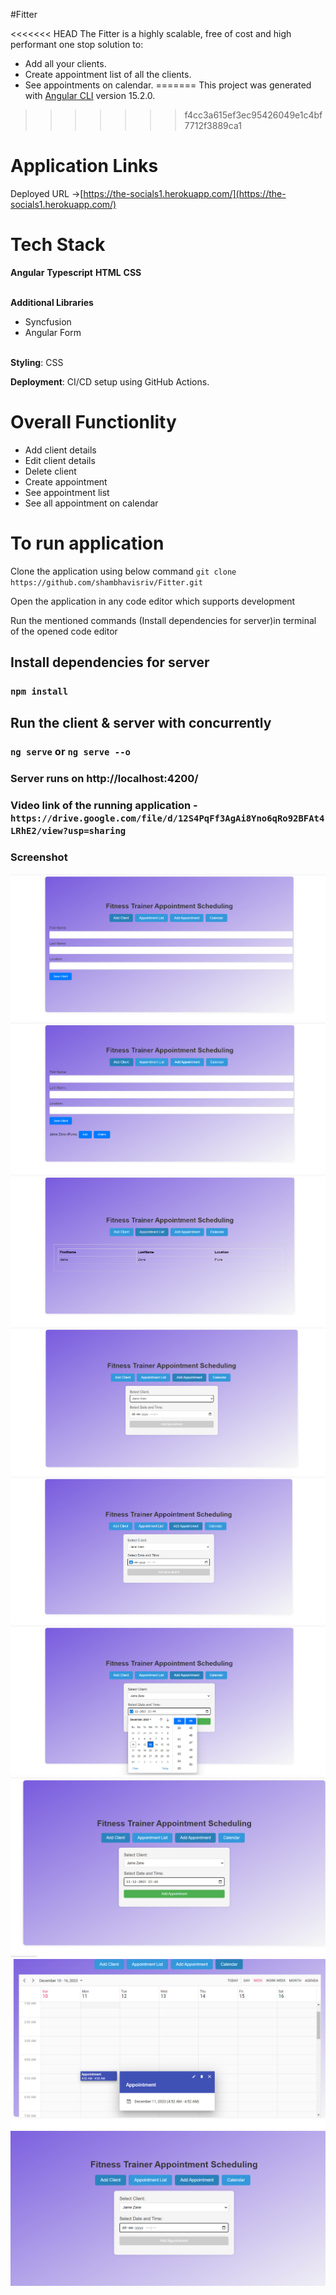 #Fitter

<<<<<<< HEAD
The Fitter is a highly scalable, free of cost and high performant one stop solution to:
- Add all your clients.
- Create appointment list of all the clients.
- See appointments on calendar.
=======
This project was generated with [Angular CLI](https://github.com/angular/angular-cli) version 15.2.0.
>>>>>>> f4cc3a615ef3ec95426049e1c4bf7712f3889ca1

# Application Links

Deployed URL ->[https://the-socials1.herokuapp.com/](https://the-socials1.herokuapp.com/)
<br>


# Tech Stack

<b>Angular</b>
<b>Typescript</b>
<b>HTML</b>
<b>CSS</b>


<br>
<b>Additional  Libraries</b>

  - Syncfusion
  - Angular Form

 
<br>
<b>Styling</b>: CSS 
<br>

<b>Deployment</b>: CI/CD setup using GitHub Actions.

# Overall Functionlity
- Add client details
- Edit client details
- Delete client
- Create appointment
- See appointment list
- See all appointment on calendar


# To run application 
Clone the application using below command
`git clone https://github.com/shambhavisriv/Fitter.git`

Open the application in any code editor which supports development

Run the mentioned commands (Install dependencies for server)in terminal of the opened code editor

## Install dependencies for server 
### `npm install`

## Run the client & server with concurrently
### `ng serve` or `ng serve --o`


### Server runs on http://localhost:4200/

### Video link of the running application - `https://drive.google.com/file/d/12S4PqFf3AgAi8Yno6qRo92BFAt4LRhE2/view?usp=sharing`
  

### Screenshot
![](./Screenshot/Fitter-1.png)
![](./Screenshot/Fitter-2.png)
![](./Screenshot/Fitter-3.png)
![](./Screenshot/Fitter-4.png)
![](./Screenshot/Fitter-5.png)
![](./Screenshot/Fitter-6.png)
![](./Screenshot/Fitter-7.png)
![](./Screenshot/Fitter-8.png)
![](./Screenshot/Fitter-9.png)
